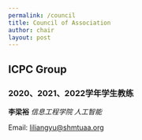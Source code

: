 ```yaml
---
permalink: /council
title: Council of Association
author: chair
layout: post
---
```


## ICPC Group

### 2020、2021、2022学年学生教练

**李梁裕** _信息工程学院 人工智能_

Email: [liliangyu@shmtuaa.org](mailto:liliangyu@shmtuaa.org)




